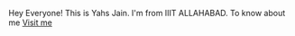 
Hey Everyone!
This is Yahs Jain.
I'm from IIIT ALLAHABAD.
To know about me <a href="https://github.com/osho-20">Visit me</a>
